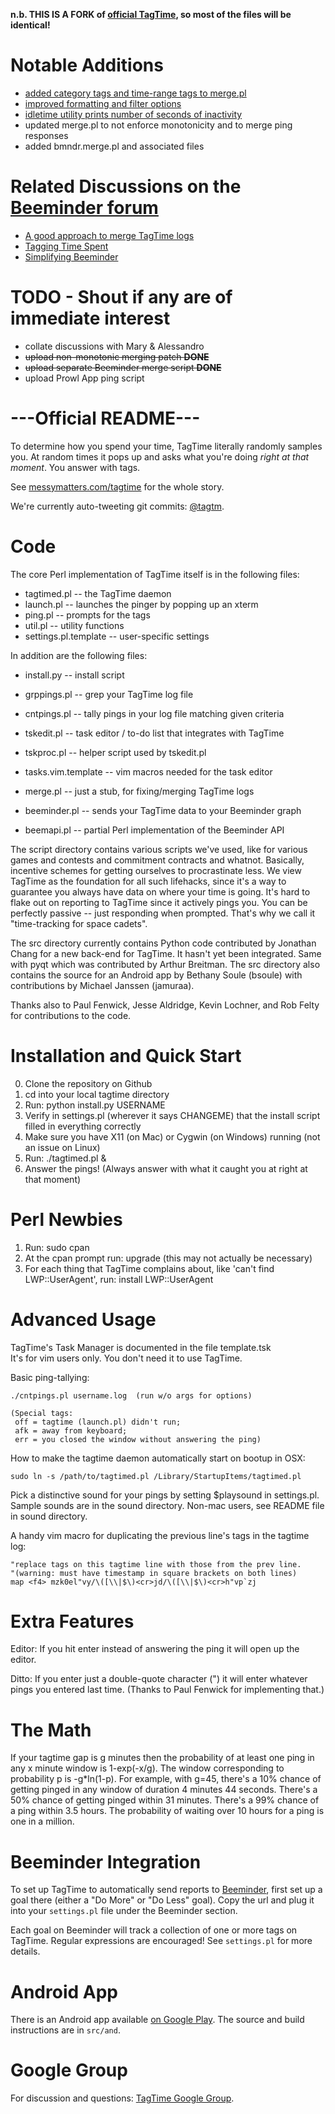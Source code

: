 **n.b. THIS IS A FORK of [official TagTime](https://github.com/dreeves/TagTime), so most of the files will be identical!**

# Notable Additions

* [added category tags and time-range tags to merge.pl](https://github.com/pjjh/TagTime/commit/7e452d8d08a28fccef75d9c5a4cd818019b5ac48)
* [improved formatting and filter options](https://github.com/pjjh/TagTime/commit/c3b7732a091900a5e28f806a912068d9680189b3)
* [idletime utility prints number of seconds of inactivity](https://github.com/pjjh/TagTime/commit/2ae50389cf3349dd310511d89a6287814ddca62d)
* updated merge.pl to not enforce monotonicity and to merge ping responses
* added bmndr.merge.pl and associated files

# Related Discussions on the [Beeminder forum](http://forum.beeminder.com)

* [A good approach to merge TagTime logs](http://forum.beeminder.com/t/a-good-approach-to-merge-tagtime-logs/289) 
* [Tagging Time Spent](http://forum.beeminder.com/t/tagging-time-spent/232)
* [Simplifying Beeminder](http://forum.beeminder.com/t/simplifying-beeminder/230)


# TODO - Shout if any are of immediate interest

* collate discussions with Mary & Alessandro
* <strike>upload non-monotonic merging patch **DONE**</strike>
* <strike>upload separate Beeminder merge script **DONE**</strike>
* upload Prowl App ping script


# ---Official README---

To determine how you spend your time, TagTime literally randomly samples you.
At random times it pops up and asks what you're doing *right at that moment*.
You answer with tags.

See 
[messymatters.com/tagtime](http://messymatters.com/tagtime )
for the whole story.

We're currently auto-tweeting git commits: [@tagtm](http://twitter.com/tagtm ).

# Code 

The core Perl implementation of TagTime itself is in the following files:

* tagtimed.pl -- the TagTime daemon
* launch.pl -- launches the pinger by popping up an xterm
* ping.pl -- prompts for the tags
* util.pl -- utility functions
* settings.pl.template -- user-specific settings

In addition are the following files:

* install.py -- install script
* grppings.pl -- grep your TagTime log file
* cntpings.pl -- tally pings in your log file matching given criteria

* tskedit.pl -- task editor / to-do list that integrates with TagTime
* tskproc.pl -- helper script used by tskedit.pl
* tasks.vim.template -- vim macros needed for the task editor

* merge.pl -- just a stub, for fixing/merging TagTime logs

* beeminder.pl -- sends your TagTime data to your Beeminder graph
* beemapi.pl -- partial Perl implementation of the Beeminder API

The script directory contains various scripts we've used, like for various games
and contests and commitment contracts and whatnot. 
Basically, incentive schemes for getting ourselves to procrastinate less.
We view TagTime as the foundation for all such lifehacks, since it's a way to 
guarantee you always have data on where your time is going.
It's hard to flake out on reporting to TagTime since it actively pings you.
You can be perfectly passive -- just responding when prompted.
That's why we call it "time-tracking for space cadets".

The src directory currently contains Python code contributed by Jonathan Chang 
for a new back-end for TagTime. It hasn't yet been integrated. Same with pyqt
which was contributed by Arthur Breitman.
The src directory also contains the source for an Android app by Bethany Soule 
(bsoule) with contributions by Michael Janssen (jamuraa).

Thanks also to Paul Fenwick, Jesse Aldridge, Kevin Lochner, and Rob Felty for 
contributions to the code.

# Installation and Quick Start

0. Clone the repository on Github
1. cd into your local tagtime directory
2. Run: python install.py USERNAME
3. Verify in settings.pl (wherever it says CHANGEME) that the install
   script filled in everything correctly
4. Make sure you have X11 (on Mac) or Cygwin (on Windows) running (not an issue
   on Linux)
5. Run: ./tagtimed.pl &
6. Answer the pings!
   (Always answer with what it caught you at right at that moment)

# Perl Newbies

1. Run: sudo cpan
2. At the cpan prompt run: upgrade (this may not actually be necessary)
3. For each thing that TagTime complains about, like 
   'can't find LWP::UserAgent', run: install LWP::UserAgent

# Advanced Usage

TagTime's Task Manager is documented in the file template.tsk  
It's for vim users only. You don't need it to use TagTime.

Basic ping-tallying: 

    ./cntpings.pl username.log  (run w/o args for options)

    (Special tags: 
     off = tagtime (launch.pl) didn't run;
     afk = away from keyboard;
     err = you closed the window without answering the ping)

How to make the tagtime daemon automatically start on bootup in OSX:

    sudo ln -s /path/to/tagtimed.pl /Library/StartupItems/tagtimed.pl

Pick a distinctive sound for your pings by setting $playsound in 
settings.pl.
Sample sounds are in the sound directory. 
Non-mac users, see README file in sound directory.

A handy vim macro for duplicating the previous line's tags in the tagtime log:

    "replace tags on this tagtime line with those from the prev line.
    "(warning: must have timestamp in square brackets on both lines)
    map <f4> mzk0el"vy/\([\\|$\)<cr>jd/\([\\|$\)<cr>h"vp`zj

# Extra Features

Editor: If you hit enter instead of answering the ping it will open up the 
editor.

Ditto: If you enter just a double-quote character (") it will enter whatever 
pings you entered last time. (Thanks to Paul Fenwick for implementing that.)

# The Math

If your tagtime gap is g minutes then the probability of at least one ping
in any x minute window is 1-exp(-x/g).
The window corresponding to probability p is -g*ln(1-p).
For example, with g=45, there's a 10% chance of getting pinged in any window
of duration 4 minutes 44 seconds.
There's a 50% chance of getting pinged within 31 minutes.
There's a 99% chance of a ping within 3.5 hours.
The probability of waiting over 10 hours for a ping is one in a million.

# Beeminder Integration

To set up TagTime to automatically send reports to 
[Beeminder](http://www.beeminder.com/), 
first set up a goal there (either a "Do More" or "Do Less" goal). 
Copy the url and plug it into your 
`settings.pl` file under the Beeminder section. 

Each goal on Beeminder will track a collection of one or more tags on TagTime. 
Regular expressions are encouraged! 
See `settings.pl` for more details. 

# Android App

There is an Android app available [on Google
Play](https://play.google.com/store/apps/details?id=bsoule.tagtime).
The source and build instructions are in `src/and`.

# Google Group

For discussion and questions: 
[TagTime Google Group](https://groups.google.com/forum/?fromgroups#!forum/tagtime ).
